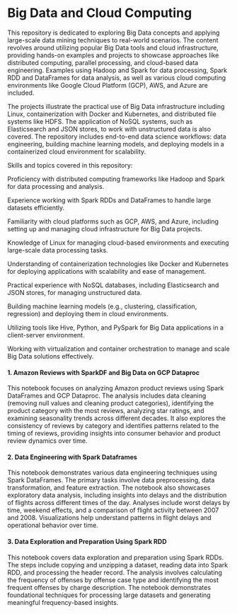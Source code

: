 # Big Data and Cloud Computing

This repository is dedicated to exploring Big Data concepts and applying large-scale data mining techniques to real-world scenarios. The content revolves around utilizing popular Big Data tools and cloud infrastructure, providing hands-on examples and projects to showcase approaches like distributed computing, parallel processing, and cloud-based data engineering. Examples using Hadoop and Spark for data processing, Spark RDD and DataFrames for data analysis, as well as various cloud computing environments like Google Cloud Platform (GCP), AWS, and Azure are included.

The projects illustrate the practical use of Big Data infrastructure including Linux, containerization with Docker and Kubernetes, and distributed file systems like HDFS. The application of NoSQL systems, such as Elasticsearch and JSON stores, to work with unstructured data is also covered. The repository includes end-to-end data science workflows: data engineering, building machine learning models, and deploying models in a containerized cloud environment for scalability.

Skills and topics covered in this repository:

Proficiency with distributed computing frameworks like Hadoop and Spark for data processing and analysis.

Experience working with Spark RDDs and DataFrames to handle large datasets efficiently.

Familiarity with cloud platforms such as GCP, AWS, and Azure, including setting up and managing cloud infrastructure for Big Data projects.

Knowledge of Linux for managing cloud-based environments and executing large-scale data processing tasks.

Understanding of containerization technologies like Docker and Kubernetes for deploying applications with scalability and ease of management.

Practical experience with NoSQL databases, including Elasticsearch and JSON stores, for managing unstructured data.

Building machine learning models (e.g., clustering, classification, regression) and deploying them in cloud environments.

Utilizing tools like Hive, Python, and PySpark for Big Data applications in a client-server environment.

Working with virtualization and container orchestration to manage and scale Big Data solutions effectively.



#### 1. Amazon Reviews with SparkDF and Big Data on GCP Dataproc
This notebook focuses on analyzing Amazon product reviews using Spark DataFrames and GCP Dataproc. The analysis includes data cleaning (removing null values and cleaning product categories), identifying the product category with the most reviews, analyzing star ratings, and examining seasonality trends across different decades. It also explores the consistency of reviews by category and identifies patterns related to the timing of reviews, providing insights into consumer behavior and product review dynamics over time.

#### 2. Data Engineering with Spark Dataframes
This notebook demonstrates various data engineering techniques using Spark DataFrames. The primary tasks involve data preprocessing, data transformation, and feature extraction. The notebook also showcases exploratory data analysis, including insights into delays and the distribution of flights across different times of the day. Analyses include worst delays by time, weekend effects, and a comparison of flight activity between 2007 and 2008. Visualizations help understand patterns in flight delays and operational behavior over time.

#### 3. Data Exploration and Preparation Using Spark RDD
This notebook covers data exploration and preparation using Spark RDDs. The steps include copying and unzipping a dataset, reading data into Spark RDD, and processing the header record. The analysis involves calculating the frequency of offenses by offense case type and identifying the most frequent offenses by charge description. The notebook demonstrates foundational techniques for processing large datasets and generating meaningful frequency-based insights.
